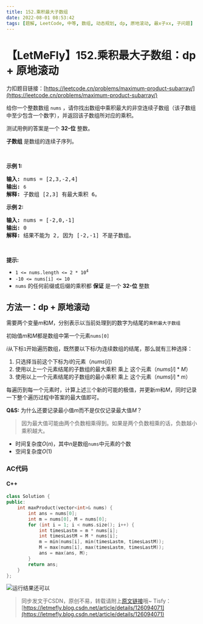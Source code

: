 ```yaml
---
title: 152.乘积最大子数组
date: 2022-08-01 08:53:42
tags: [题解, LeetCode, 中等, 数组, 动态规划, dp, 原地滚动, 最x子xx, 子问题]
---
```


# 【LetMeFly】152.乘积最大子数组：dp + 原地滚动

力扣题目链接：[https://leetcode.cn/problems/maximum-product-subarray/](https://leetcode.cn/problems/maximum-product-subarray/)

<p>给你一个整数数组 <code>nums</code>&nbsp;，请你找出数组中乘积最大的非空连续子数组（该子数组中至少包含一个数字），并返回该子数组所对应的乘积。</p>

<p>测试用例的答案是一个&nbsp;<strong>32-位</strong> 整数。</p>

<p><strong>子数组</strong> 是数组的连续子序列。</p>

<p>&nbsp;</p>

<p><strong>示例 1:</strong></p>

<pre>
<strong>输入:</strong> nums = [2,3,-2,4]
<strong>输出:</strong> <code>6</code>
<strong>解释:</strong>&nbsp;子数组 [2,3] 有最大乘积 6。
</pre>

<p><strong>示例 2:</strong></p>

<pre>
<strong>输入:</strong> nums = [-2,0,-1]
<strong>输出:</strong> 0
<strong>解释:</strong>&nbsp;结果不能为 2, 因为 [-2,-1] 不是子数组。</pre>

<p>&nbsp;</p>

<p><strong>提示:</strong></p>

<ul>
	<li><code>1 &lt;= nums.length &lt;= 2 * 10<sup>4</sup></code></li>
	<li><code>-10 &lt;= nums[i] &lt;= 10</code></li>
	<li><code>nums</code> 的任何前缀或后缀的乘积都 <strong>保证</strong>&nbsp;是一个 <strong>32-位</strong> 整数</li>
</ul>


    
## 方法一：dp + 原地滚动

需要两个变量$m$和$M$，分别表示以当前处理到的数字为结尾的```乘积最大子数组```

初始值$m$和$M$都是数组中第一个元素```nums[0]```

$i$从下标```1```开始遍历数组，既然要以下标$i$为连续数组的结尾，那么就有三种选择：

1. 只选择当前这个下标为$i$的元素（$nums[i]$）
2. 使用以上一个元素结尾的子数组的最大乘积 乘上 这个元素（$nums[i] * M$）
2. 使用以上一个元素结尾的子数组的最小乘积 乘上 这个元素（$nums[i] * m$）

每遍历到每一个元素时，计算上述三个新的可能的极值，并更新$m$和$M$，同时记录一下整个遍历过程中答案的最大值即可。

**Q&S:** 为什么还要记录最小值$m$而不是仅仅记录最大值$M$？

> 因为最大值可能由两个负数相乘得到。如果是两个负数相乘的话，负数越小乘积越大。

+ 时间复杂度$O(n)$，其中$n$是数组```nums```中元素的个数
+ 空间复杂度$O(1)$

### AC代码

#### C++

```cpp
class Solution {
public:
    int maxProduct(vector<int>& nums) {
        int ans = nums[0];
        int m = nums[0], M = nums[0];
        for (int i = 1; i < nums.size(); i++) {
            int timesLastm = m * nums[i];
            int timesLastM = M * nums[i];
            m = min(nums[i], min(timesLastm, timesLastM));
            M = max(nums[i], max(timesLastm, timesLastM));
            ans = max(ans, M);
        }
        return ans;
    }
};
```

![运行结果还可以](https://cors.tisfy.eu.org/https://img-blog.csdnimg.cn/c4685fff14d54e5c9b7d6652eae1b6e9.jpeg#pic_center)

> 同步发文于CSDN，原创不易，转载请附上[原文链接](https://blog.tisfy.eu.org/2022/08/01/LeetCode%200152.%E4%B9%98%E7%A7%AF%E6%9C%80%E5%A4%A7%E5%AD%90%E6%95%B0%E7%BB%84/)哦~
> Tisfy：[https://letmefly.blog.csdn.net/article/details/126094071](https://letmefly.blog.csdn.net/article/details/126094071)
